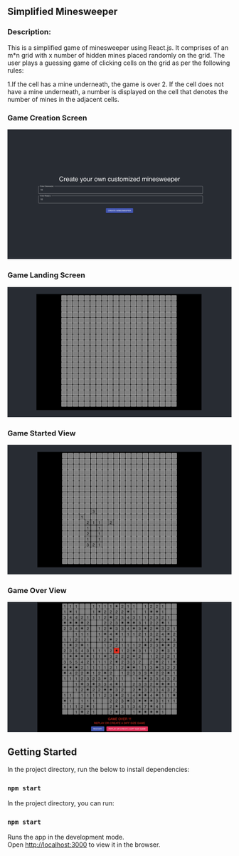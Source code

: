 ## Simplified Minesweeper

### Description:
This is a simplified game of minesweeper using React.js. 
It comprises of an m*n grid with x number of hidden mines placed randomly on the grid. 
The user plays a guessing game of clicking cells on the grid as per the following rules:     

1.If the cell has a mine underneath, the game is over 
2. If the cell does not have a mine underneath, a number is displayed on the cell that denotes the number of mines in the adjacent cells.

### Game Creation Screen

!["Game Creation Screen"](https://github.com/chaitanyajb7/simplified-minesweeper/blob/main/public/game_creation.png)

### Game Landing Screen

!["Game Landing Screen"](https://github.com/chaitanyajb7/simplified-minesweeper/blob/main/public/game_landing_screen.png)

### Game Started View

!["Game Over View"](https://github.com/chaitanyajb7/simplified-minesweeper/blob/main/public/game_started.png)

### Game Over View

!["Game Started View"](https://github.com/chaitanyajb7/simplified-minesweeper/blob/main/public/game_over.png)

## Getting Started

In the project directory, run the below to install dependencies:

### `npm start`

In the project directory, you can run:

### `npm start`

Runs the app in the development mode.\
Open [http://localhost:3000](http://localhost:3000) to view it in the browser.
